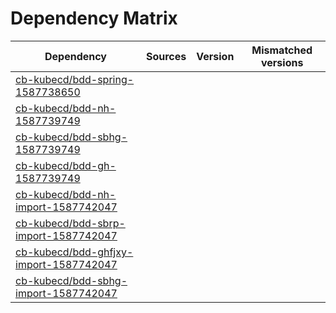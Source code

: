 # Dependency Matrix

Dependency | Sources | Version | Mismatched versions
---------- | ------- | ------- | -------------------
[cb-kubecd/bdd-spring-1587738650](https://github.com/cb-kubecd/bdd-spring-1587738650.git) |  | []() | 
[cb-kubecd/bdd-nh-1587739749](https://github.com/cb-kubecd/bdd-nh-1587739749.git) |  | []() | 
[cb-kubecd/bdd-sbhg-1587739749](https://github.com/cb-kubecd/bdd-sbhg-1587739749.git) |  | []() | 
[cb-kubecd/bdd-gh-1587739749](https://github.com/cb-kubecd/bdd-gh-1587739749.git) |  | []() | 
[cb-kubecd/bdd-nh-import-1587742047](https://github.com/cb-kubecd/bdd-nh-import-1587742047.git) |  | []() | 
[cb-kubecd/bdd-sbrp-import-1587742047](https://github.com/cb-kubecd/bdd-sbrp-import-1587742047.git) |  | []() | 
[cb-kubecd/bdd-ghfjxy-import-1587742047](https://github.com/cb-kubecd/bdd-ghfjxy-import-1587742047.git) |  | []() | 
[cb-kubecd/bdd-sbhg-import-1587742047](https://github.com/cb-kubecd/bdd-sbhg-import-1587742047.git) |  | []() | 

